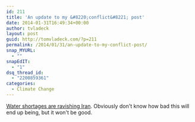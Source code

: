 ```yaml
---
id: 211
title: 'An update to my &#8220;conflict&#8221; post'
date: 2014-01-31T16:49:34+00:00
author: tvladeck
layout: post
guid: http://tomvladeck.com/?p=211
permalink: /2014/01/31/an-update-to-my-conflict-post/
snap_MYURL:
  - ""
snapEdIT:
  - "1"
dsq_thread_id:
  - "2200859361"
categories:
  - Climate Change
---
```

<a href="http://www.nytimes.com/2014/01/31/world/middleeast/its-great-lake-shriveled-iran-confronts-crisis-of-water-supply.html" target="_blank">Water shortages are ravishing Iran</a>. Obviously don't know how bad this will end up being, but it won't be good.